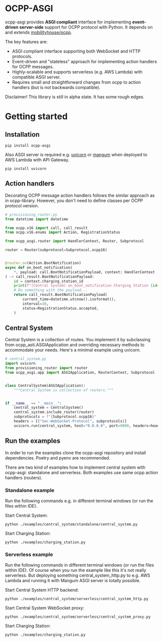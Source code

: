 # OCPP-ASGI

ocpp-asgi provides **ASGI compliant** interface for implementing **event-driven** **server-side** support for OCPP protocol with Python. It depends on and extends [mobilityhouse/ocpp](https://github.com/mobilityhouse/ocpp). 

The key features are:
* ASGI compliant interface supporting both WebSocket and HTTP protocols.
* Event-driven and "stateless" approach for implementing action handlers for OCPP messages. 
* Highly-scalable and supports serverless (e.g. AWS Lambda) with compatible ASGI server.
* Requires small and straightforward changes from ocpp to action handlers (but is not backwards compatible).

Disclaimer! This library is still in alpha state. It has some rough edges.

# Getting started

## Installation

```
pip install ocpp-asgi
```

Also ASGI server is required e.g. [uvicorn](https://www.uvicorn.org) or [mangum](https://www.uvicorn.org) when deployed to AWS Lambda with API Gateway.
```
pip install uvicorn
```

## Action handlers

Decorating OCPP message action handlers follows the similar approach as in ocpp-library. However, you don't need to define classes per OCPP protocol version. 

```python
# provisioning_router.py
from datetime import datetime

from ocpp.v16 import call, call_result
from ocpp.v16.enums import Action, RegistrationStatus

from ocpp_asgi.router import HandlerContext, Router, Subprotocol

router = Router(subprotocol=Subprotocol.ocpp16)


@router.on(Action.BootNotification)
async def on_boot_notification(
    *, payload: call.BootNotificationPayload, context: HandlerContext
) -> call_result.BootNotificationPayload:
    id = context.charging_station_id
    print(f"(Central System) on_boot_notification Charging Station {id=}")
    # Do something with the payload...
    return call_result.BootNotificationPayload(
        current_time=datetime.utcnow().isoformat(),
        interval=10,
        status=RegistrationStatus.accepted,
    )
```

## Central System

Central System is a collection of routes. You implement it by subclassing from ocpp_asti.ASGIApplication and overriding necessary methods to accommodate your needs. Here's a minimal example using uvicorn.

```python
# central_system.py
import uvicorn
from provisioning_router import router
from ocpp_asgi.app import ASGIApplication, RouterContext, Subprotocol


class CentralSystem(ASGIApplication):
    """Central System is collection of routers."""


if __name__ == "__main__":
    central_system = CentralSystem()
    central_system.include_router(router)
    subprotocols = f"{Subprotocol.ocpp16}"
    headers = [("Sec-WebSocket-Protocol", subprotocols)]
    uvicorn.run(central_system, host="0.0.0.0", port=9000, headers=headers)
```

## Run the examples

In order to run the examples clone the ocpp-asgi repository and install dependencies. Poetry and pyenv are recommended.

There are two kind of examples how to implement central system with ocpp-asgi: standalone and serverless. Both examples use same ocpp action handlers (routers).

### Standalone example

Run the following commands e.g. in different terminal windows (or run the files within IDE).

Start Central System:
```
python ./examples/central_system/standalone/central_system.py
```

Start Charging Station:
```
python ./examples/charging_station.py
```

### Serverless example

Run the following commands in different terminal windows (or run the files within IDE). Of course when you run the example like this it's not really serverless. But deploying something central_system_http.py to e.g. AWS Lambda and running it with Mangum ASGI server is totally possible.

Start Central System HTTP backend:
```
python ./examples/central_system/serverless/central_system_http.py
```

Start Central System WebSocket proxy:
```
python ./examples/central_system/serverless/central_system_proxy.py
```

Start Charging Station:
```
python ./examples/charging_station.py
```